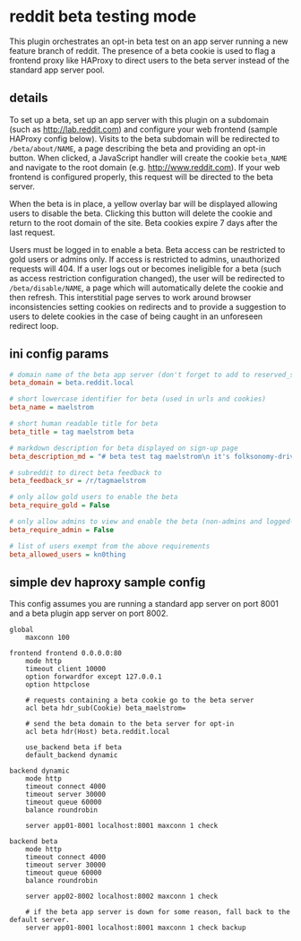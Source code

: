 # reddit beta testing mode

This plugin orchestrates an opt-in beta test on an app server running a new feature branch of reddit. The presence of a beta cookie is used to flag a frontend proxy like HAProxy to direct users to the beta server instead of the standard app server pool.


## details

To set up a beta, set up an app server with this plugin on a subdomain (such as http://lab.reddit.com) and configure your web frontend (sample HAProxy config below). Visits to the beta subdomain will be redirected to `/beta/about/NAME`, a page describing the beta and providing an opt-in button. When clicked, a JavaScript handler will create the cookie `beta_NAME` and navigate to the root domain (e.g. http://www.reddit.com). If your web frontend is configured properly, this request will be directed to the beta server.

When the beta is in place, a yellow overlay bar will be displayed allowing users to disable the beta. Clicking this button will delete the cookie and return to the root domain of the site. Beta cookies expire 7 days after the last request.

Users must be logged in to enable a beta. Beta access can be restricted to gold users or admins only. If access is restricted to admins, unauthorized requests will 404. If a user logs out or becomes ineligible for a beta (such as access restriction configuration changed), the user will be redirected to `/beta/disable/NAME`, a page which will automatically delete the cookie and then refresh. This interstitial page serves to work around browser inconsistencies setting cookies on redirects and to provide a suggestion to users to delete cookies in the case of being caught in an unforeseen redirect loop.


## ini config params

```ini
# domain name of the beta app server (don't forget to add to reserved_subdomains)
beta_domain = beta.reddit.local

# short lowercase identifier for beta (used in urls and cookies)
beta_name = maelstrom

# short human readable title for beta
beta_title = tag maelstrom beta

# markdown description for beta displayed on sign-up page
beta_description_md = "# beta test tag maelstrom\n it's folksonomy-driven!"

# subreddit to direct beta feedback to
beta_feedback_sr = /r/tagmaelstrom

# only allow gold users to enable the beta
beta_require_gold = False

# only allow admins to view and enable the beta (non-admins and logged-out will 404)
beta_require_admin = False

# list of users exempt from the above requirements
beta_allowed_users = kn0thing
```

## simple dev haproxy sample config

This config assumes you are running a standard app server on port 8001 and a beta plugin app server on port 8002.

```
global
    maxconn 100

frontend frontend 0.0.0.0:80
    mode http
    timeout client 10000
    option forwardfor except 127.0.0.1
    option httpclose

    # requests containing a beta cookie go to the beta server
    acl beta hdr_sub(Cookie) beta_maelstrom=

    # send the beta domain to the beta server for opt-in
    acl beta hdr(Host) beta.reddit.local

    use_backend beta if beta
    default_backend dynamic

backend dynamic
    mode http
    timeout connect 4000
    timeout server 30000
    timeout queue 60000
    balance roundrobin

    server app01-8001 localhost:8001 maxconn 1 check

backend beta
    mode http
    timeout connect 4000
    timeout server 30000
    timeout queue 60000
    balance roundrobin

    server app02-8002 localhost:8002 maxconn 1 check

    # if the beta app server is down for some reason, fall back to the default server.
    server app01-8001 localhost:8001 maxconn 1 check backup
```
